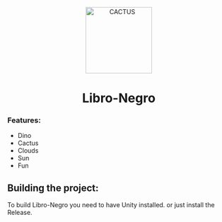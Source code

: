  <p align="center">
    <img src="[https://raw.githubusercontent.com/devicons/devicon/master/icons/java/java-original-wordmark.svg](https://github.com/Real-Jey9000/Libro-Negro/blob/main/Assets/download.png)" height="150px" width="auto" alt="CACTUS">
 </p>
 
 <h1  align="center">Libro-Negro</h1>


### Features:
- Dino
- Cactus
- Clouds
- Sun
- Fun

## Building the project:
To build Libro-Negro you need to have Unity installed.
or just install the Release.



